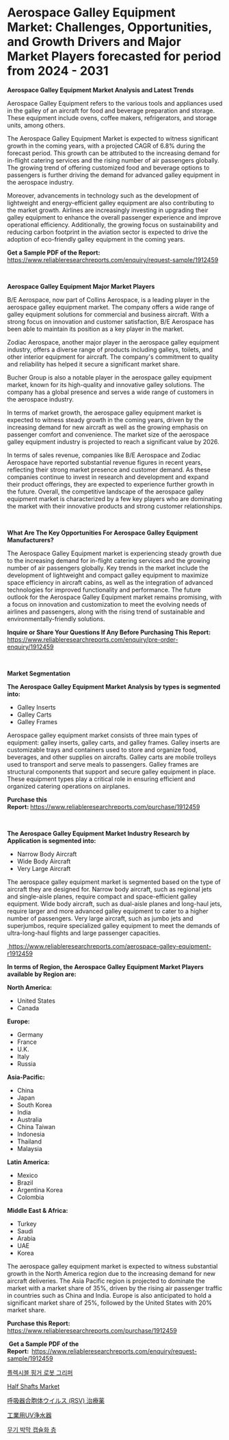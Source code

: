 <p><h1>Aerospace Galley Equipment Market: Challenges, Opportunities, and Growth Drivers and Major Market Players forecasted for period from 2024 - 2031</h1></p><p><strong>Aerospace Galley Equipment Market Analysis and Latest Trends</strong></p>
<p><p>Aerospace Galley Equipment refers to the various tools and appliances used in the galley of an aircraft for food and beverage preparation and storage. These equipment include ovens, coffee makers, refrigerators, and storage units, among others.</p><p>The Aerospace Galley Equipment Market is expected to witness significant growth in the coming years, with a projected CAGR of 6.8% during the forecast period. This growth can be attributed to the increasing demand for in-flight catering services and the rising number of air passengers globally. The growing trend of offering customized food and beverage options to passengers is further driving the demand for advanced galley equipment in the aerospace industry.</p><p>Moreover, advancements in technology such as the development of lightweight and energy-efficient galley equipment are also contributing to the market growth. Airlines are increasingly investing in upgrading their galley equipment to enhance the overall passenger experience and improve operational efficiency. Additionally, the growing focus on sustainability and reducing carbon footprint in the aviation sector is expected to drive the adoption of eco-friendly galley equipment in the coming years.</p></p>
<p><strong>Get a Sample PDF of the Report:&nbsp;</strong> <a href="https://www.reliableresearchreports.com/enquiry/request-sample/1912459">https://www.reliableresearchreports.com/enquiry/request-sample/1912459</a></p>
<p>&nbsp;</p>
<p><strong>Aerospace Galley Equipment Major Market Players</strong></p>
<p><p>B/E Aerospace, now part of Collins Aerospace, is a leading player in the aerospace galley equipment market. The company offers a wide range of galley equipment solutions for commercial and business aircraft. With a strong focus on innovation and customer satisfaction, B/E Aerospace has been able to maintain its position as a key player in the market.</p><p>Zodiac Aerospace, another major player in the aerospace galley equipment industry, offers a diverse range of products including galleys, toilets, and other interior equipment for aircraft. The company's commitment to quality and reliability has helped it secure a significant market share.</p><p>Bucher Group is also a notable player in the aerospace galley equipment market, known for its high-quality and innovative galley solutions. The company has a global presence and serves a wide range of customers in the aerospace industry.</p><p>In terms of market growth, the aerospace galley equipment market is expected to witness steady growth in the coming years, driven by the increasing demand for new aircraft as well as the growing emphasis on passenger comfort and convenience. The market size of the aerospace galley equipment industry is projected to reach a significant value by 2026.</p><p>In terms of sales revenue, companies like B/E Aerospace and Zodiac Aerospace have reported substantial revenue figures in recent years, reflecting their strong market presence and customer demand. As these companies continue to invest in research and development and expand their product offerings, they are expected to experience further growth in the future. Overall, the competitive landscape of the aerospace galley equipment market is characterized by a few key players who are dominating the market with their innovative products and strong customer relationships.</p></p>
<p>&nbsp;</p>
<p><strong>What Are The Key Opportunities For Aerospace Galley Equipment Manufacturers?</strong></p>
<p><p>The Aerospace Galley Equipment market is experiencing steady growth due to the increasing demand for in-flight catering services and the growing number of air passengers globally. Key trends in the market include the development of lightweight and compact galley equipment to maximize space efficiency in aircraft cabins, as well as the integration of advanced technologies for improved functionality and performance. The future outlook for the Aerospace Galley Equipment market remains promising, with a focus on innovation and customization to meet the evolving needs of airlines and passengers, along with the rising trend of sustainable and environmentally-friendly solutions.</p></p>
<p><strong>Inquire or Share Your Questions If Any Before Purchasing This Report:</strong> <a href="https://www.reliableresearchreports.com/enquiry/pre-order-enquiry/1912459">https://www.reliableresearchreports.com/enquiry/pre-order-enquiry/1912459</a></p>
<p>&nbsp;</p>
<p><strong>Market Segmentation</strong></p>
<p><strong>The Aerospace Galley Equipment Market Analysis by types is segmented into:</strong></p>
<p><ul><li>Galley Inserts</li><li>Galley Carts</li><li>Galley Frames</li></ul></p>
<p><p>Aerospace galley equipment market consists of three main types of equipment: galley inserts, galley carts, and galley frames. Galley inserts are customizable trays and containers used to store and organize food, beverages, and other supplies on aircrafts. Galley carts are mobile trolleys used to transport and serve meals to passengers. Galley frames are structural components that support and secure galley equipment in place. These equipment types play a critical role in ensuring efficient and organized catering operations on airplanes.</p></p>
<p><strong>Purchase this Report:&nbsp;</strong><a href="https://www.reliableresearchreports.com/purchase/1912459">https://www.reliableresearchreports.com/purchase/1912459</a></p>
<p>&nbsp;</p>
<p><strong>The Aerospace Galley Equipment Market Industry Research by Application is segmented into:</strong></p>
<p><ul><li>Narrow Body Aircraft</li><li>Wide Body Aircraft</li><li>Very Large Aircraft</li></ul></p>
<p><p>The aerospace galley equipment market is segmented based on the type of aircraft they are designed for. Narrow body aircraft, such as regional jets and single-aisle planes, require compact and space-efficient galley equipment. Wide body aircraft, such as dual-aisle planes and long-haul jets, require larger and more advanced galley equipment to cater to a higher number of passengers. Very large aircraft, such as jumbo jets and superjumbos, require specialized galley equipment to meet the demands of ultra-long-haul flights and large passenger capacities.</p></p>
<p><a href="https://www.reliableresearchreports.com/aerospace-galley-equipment-r1912459">&nbsp;https://www.reliableresearchreports.com/aerospace-galley-equipment-r1912459</a></p>
<p><strong>In terms of Region, the Aerospace Galley Equipment Market Players available by Region are:</strong></p>
<p>
    <p> <strong> North America: </strong>
        <ul>
            <li>United States</li>
            <li>Canada</li>
        </ul>
        </p> 
    <p> <strong> Europe: </strong>
        <ul>
            <li>Germany</li>
            <li>France</li>
            <li>U.K.</li>
            <li>Italy</li>
            <li>Russia</li>
        </ul>
        </p> 
    <p> <strong> Asia-Pacific: </strong>
        <ul>
            <li>China</li>
            <li>Japan</li>
            <li>South Korea</li>
            <li>India</li>
            <li>Australia</li>
            <li>China Taiwan</li>
            <li>Indonesia</li>
            <li>Thailand</li>
            <li>Malaysia</li>
        </ul>
        </p> 
    <p> <strong> Latin America: </strong>
        <ul>
            <li>Mexico</li>
            <li>Brazil</li>
            <li>Argentina Korea</li>
            <li>Colombia</li>
        </ul>
        </p> 
    <p> <strong> Middle East & Africa: </strong>
        <ul>
            <li>Turkey</li>
            <li>Saudi</li>
            <li>Arabia</li>
            <li>UAE</li>
            <li>Korea</li>
        </ul>
    </p>
    </p>
<p><p>The aerospace galley equipment market is expected to witness substantial growth in the North America region due to the increasing demand for new aircraft deliveries. The Asia Pacific region is projected to dominate the market with a market share of 35%, driven by the rising air passenger traffic in countries such as China and India. Europe is also anticipated to hold a significant market share of 25%, followed by the United States with 20% market share.</p></p>
<p><strong>Purchase this Report: </strong><a href="https://www.reliableresearchreports.com/purchase/1912459">https://www.reliableresearchreports.com/purchase/1912459</a></p>
<p>&nbsp;<strong>Get a Sample PDF of the Report:&nbsp;&nbsp;</strong><a href="https://www.reliableresearchreports.com/enquiry/request-sample/1912459">https://www.reliableresearchreports.com/enquiry/request-sample/1912459</a></p>
<p><strong></strong></p>
<p><p><a href="https://medium.com/@darkslegends0_32947/%EC%9C%A0%EC%97%B0%ED%95%9C-%EC%86%90%EA%B0%80%EB%9D%BD-%EB%A1%9C%EB%B4%87-%EA%B7%B8%EB%A6%AC%ED%8D%BC-%EC%82%B0%EC%97%85-%EB%B6%84%EC%84%9D-%EB%B3%B4%EA%B3%A0%EC%84%9C-%EC%9D%91%EC%9A%A9-%EB%B6%84%EC%95%BC-%EC%A7%80%EC%97%AD-%EA%B2%BD%EC%9F%81-%EC%A0%84%EB%9E%B5%EB%B3%84-%EC%8B%9C%EC%9E%A5-%EA%B7%9C%EB%AA%A8-%EC%A0%90%EC%9C%A0%EC%9C%A8-%ED%8A%B8%EB%A0%8C%EB%93%9C-2024-2031-a42e1c34acda">플렉시블 핑거 로봇 그리퍼</a></p><p><a href="https://github.com/alexxisgm/Market-Research-Report-List-1/blob/main/half-shafts-market.md">Half Shafts Market</a></p><p><a href="https://medium.com/@burtongalen/%E5%91%BC%E5%90%B8%E5%99%A8%E3%82%B7%E3%83%B3%E3%82%B7%E3%83%81%E3%82%A2%E3%83%AB%E3%82%A6%E3%82%A4%E3%83%AB%E3%82%B9-rsv-%E6%B2%BB%E7%99%82%E8%96%AC%E5%B8%82%E5%A0%B4%E8%A6%8F%E6%A8%A1%E3%81%A8%E3%82%B7%E3%82%A7%E3%82%A2%E5%88%86%E6%9E%90-%E6%88%90%E9%95%B7%E3%83%88%E3%83%AC%E3%83%B3%E3%83%89%E3%81%A8%E4%BA%88%E6%B8%AC-2024%E5%B9%B4-2031%E5%B9%B4-98319dd33450">呼吸器合胞体ウイルス (RSV) 治療薬</a></p><p><a href="https://github.com/NikitaBruen/Market-Research-Report-List-1/blob/main/5843492128191.md">工業用UV浄水器</a></p><p><a href="https://github.com/vsoq0zknh59/Market-Research-Report-List-2/blob/main/6405045115384.md">무기 박막 캡슐화 층</a></p></p>